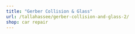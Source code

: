 ```yaml
---
title: "Gerber Collision & Glass"
url: /tallahassee/gerber-collision-and-glass-2/
shop: car repair
---
```

